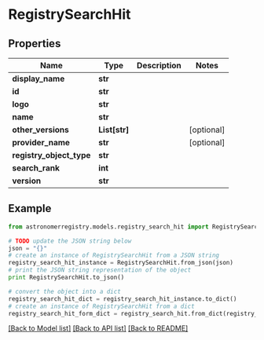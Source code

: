 # RegistrySearchHit


## Properties
Name | Type | Description | Notes
------------ | ------------- | ------------- | -------------
**display_name** | **str** |  | 
**id** | **str** |  | 
**logo** | **str** |  | 
**name** | **str** |  | 
**other_versions** | **List[str]** |  | [optional] 
**provider_name** | **str** |  | [optional] 
**registry_object_type** | **str** |  | 
**search_rank** | **int** |  | 
**version** | **str** |  | 

## Example

```python
from astronomerregistry.models.registry_search_hit import RegistrySearchHit

# TODO update the JSON string below
json = "{}"
# create an instance of RegistrySearchHit from a JSON string
registry_search_hit_instance = RegistrySearchHit.from_json(json)
# print the JSON string representation of the object
print RegistrySearchHit.to_json()

# convert the object into a dict
registry_search_hit_dict = registry_search_hit_instance.to_dict()
# create an instance of RegistrySearchHit from a dict
registry_search_hit_form_dict = registry_search_hit.from_dict(registry_search_hit_dict)
```
[[Back to Model list]](../README.md#documentation-for-models) [[Back to API list]](../README.md#documentation-for-api-endpoints) [[Back to README]](../README.md)



